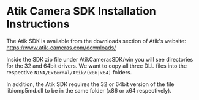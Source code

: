 ﻿# Atik Camera SDK Installation Instructions

The Atik SDK is available from the downloads section of Atik's website: <https://www.atik-cameras.com/downloads/>

Inside the SDK zip file under AtikCamerasSDK/win you will see directories for the 32 and 64bit drivers. We want to copy all three DLL files into the respective `NINA/External/Atik/(x86|x64)` folders.

In addition, the Atik SDK requires the 32 or 64bit version of the file libiomp5md.dll to be in the same folder (x86 or x64 respectively).
